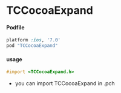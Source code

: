# TCCocoaExpand

#### Podfile

```ruby
platform :ios, '7.0'
pod "TCCocoaExpand"
```

#### usage
```Objective-C
#import <TCCocoaExpand.h>
```
* you can import TCCocoaExpand in .pch